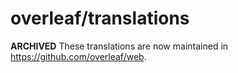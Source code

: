 overleaf/translations
=======================

**ARCHIVED** These translations are now maintained in https://github.com/overleaf/web.
